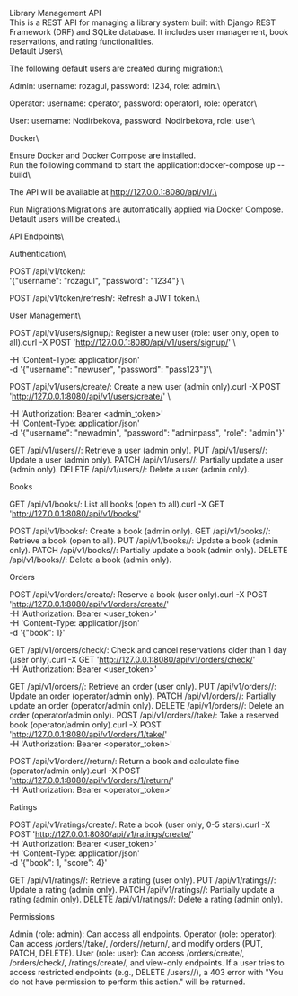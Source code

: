 Library Management API \
This is a REST API for managing a library system built with Django REST Framework (DRF) and SQLite database. It includes user management, book reservations, and rating functionalities.\
Default Users\

The following default users are created during migration:\


Admin: username: rozagul, password: 1234, role: admin.\  

Operator: username: operator, password: operator1, role: operator\

User: username: Nodirbekova, password: Nodirbekova, role: user\


Docker\

Ensure Docker and Docker Compose are installed.\
Run the following command to start the application:docker-compose up --build\


The API will be available at http://127.0.0.1:8080/api/v1/.\


Run Migrations:Migrations are automatically applied via Docker Compose. Default users will be created.\


API Endpoints\

Authentication\

POST /api/v1/token/: \
'{"username": "rozagul", "password": "1234"}'\


POST /api/v1/token/refresh/: Refresh a JWT token.\

User Management\

POST /api/v1/users/signup/: Register a new user (role: user only, open to all).curl -X POST 'http://127.0.0.1:8080/api/v1/users/signup/' \

-H 'Content-Type: application/json' \
-d '{"username": "newuser", "password": "pass123"}'\


POST /api/v1/users/create/: Create a new user (admin only).curl -X POST 'http://127.0.0.1:8080/api/v1/users/create/' \

-H 'Authorization: Bearer <admin_token>' \
-H 'Content-Type: application/json' \
-d '{"username": "newadmin", "password": "adminpass", "role": "admin"}'


GET /api/v1/users//: Retrieve a user (admin only).
PUT /api/v1/users//: Update a user (admin only).
PATCH /api/v1/users//: Partially update a user (admin only).
DELETE /api/v1/users//: Delete a user (admin only).

Books

GET /api/v1/books/: List all books (open to all).curl -X GET 'http://127.0.0.1:8080/api/v1/books/'


POST /api/v1/books/: Create a book (admin only).
GET /api/v1/books//: Retrieve a book (open to all).
PUT /api/v1/books//: Update a book (admin only).
PATCH /api/v1/books//: Partially update a book (admin only).
DELETE /api/v1/books//: Delete a book (admin only).

Orders

POST /api/v1/orders/create/: Reserve a book (user only).curl -X POST 'http://127.0.0.1:8080/api/v1/orders/create/' \
-H 'Authorization: Bearer <user_token>' \
-H 'Content-Type: application/json' \
-d '{"book": 1}'


GET /api/v1/orders/check/: Check and cancel reservations older than 1 day (user only).curl -X GET 'http://127.0.0.1:8080/api/v1/orders/check/' \
-H 'Authorization: Bearer <user_token>'


GET /api/v1/orders//: Retrieve an order (user only).
PUT /api/v1/orders//: Update an order (operator/admin only).
PATCH /api/v1/orders//: Partially update an order (operator/admin only).
DELETE /api/v1/orders//: Delete an order (operator/admin only).
POST /api/v1/orders//take/: Take a reserved book (operator/admin only).curl -X POST 'http://127.0.0.1:8080/api/v1/orders/1/take/' \
-H 'Authorization: Bearer <operator_token>'


POST /api/v1/orders//return/: Return a book and calculate fine (operator/admin only).curl -X POST 'http://127.0.0.1:8080/api/v1/orders/1/return/' \
-H 'Authorization: Bearer <operator_token>'



Ratings

POST /api/v1/ratings/create/: Rate a book (user only, 0-5 stars).curl -X POST 'http://127.0.0.1:8080/api/v1/ratings/create/' \
-H 'Authorization: Bearer <user_token>' \
-H 'Content-Type: application/json' \
-d '{"book": 1, "score": 4}'


GET /api/v1/ratings//: Retrieve a rating (user only).
PUT /api/v1/ratings//: Update a rating (admin only).
PATCH /api/v1/ratings//: Partially update a rating (admin only).
DELETE /api/v1/ratings//: Delete a rating (admin only).

Permissions

Admin (role: admin): Can access all endpoints.
Operator (role: operator): Can access /orders/<pk>/take/, /orders/<pk>/return/, and modify orders (PUT, PATCH, DELETE).
User (role: user): Can access /orders/create/, /orders/check/, /ratings/create/, and view-only endpoints. If a user tries to access restricted endpoints (e.g., DELETE /users/<pk>/), a 403 error with "You do not have permission to perform this action." will be returned.

